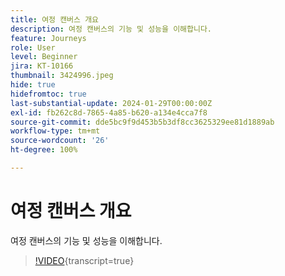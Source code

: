 ```yaml
---
title: 여정 캔버스 개요
description: 여정 캔버스의 기능 및 성능을 이해합니다.
feature: Journeys
role: User
level: Beginner
jira: KT-10166
thumbnail: 3424996.jpeg
hide: true
hidefromtoc: true
last-substantial-update: 2024-01-29T00:00:00Z
exl-id: fb262c8d-7865-4a85-b620-a134e4cca7f8
source-git-commit: dde5bc9f9d453b5b3df8cc3625329ee81d1889ab
workflow-type: tm+mt
source-wordcount: '26'
ht-degree: 100%

---
```


# 여정 캔버스 개요

여정 캔버스의 기능 및 성능을 이해합니다.

>[!VIDEO](https://video.tv.adobe.com/v/342099?quality=12&learn=on){transcript=true}
